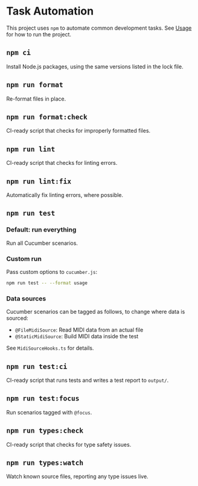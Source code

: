 # Task Automation

This project uses `npm` to automate common development tasks. See [Usage](./usage.md) for how to
run the project.

## `npm ci`

Install Node.js packages, using the same versions listed in the lock file.

## `npm run format`

Re-format files in place.

## `npm run format:check`

CI-ready script that checks for improperly formatted files.

## `npm run lint`

CI-ready script that checks for linting errors.

## `npm run lint:fix`

Automatically fix linting errors, where possible.

## `npm run test`

### Default: run everything

Run all Cucumber scenarios.

### Custom run

Pass custom options to `cucumber.js`:

```sh
npm run test -- --format usage
```

### Data sources

Cucumber scenarios can be tagged as follows, to change where data is sourced:

- `@FileMidiSource`: Read MIDI data from an actual file
- `@StaticMidiSource`: Build MIDI data inside the test

See `MidiSourceHooks.ts` for details.

## `npm run test:ci`

CI-ready script that runs tests and writes a test report to `output/`.

## `npm run test:focus`

Run scenarios tagged with `@focus`.

## `npm run types:check`

CI-ready script that checks for type safety issues.

## `npm run types:watch`

Watch known source files, reporting any type issues live.
